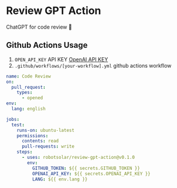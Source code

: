 # Review GPT Action

ChatGPT for code review 💬

## Github Actions Usage
1. `OPEN_API_KEY` API KEY [OpenAI API KEY](https://platform.openai.com/account/api-keys)
2. `.github/workflows/[your-workflow].yml` github actions workflow

```yml
name: Code Review
on:
  pull_request:
    types:
      - opened
env:
  lang: english

jobs:
  test:
    runs-on: ubuntu-latest
    permissions:
      contents: read
      pull-requests: write
    steps:
      - uses: robotsolar/review-gpt-action@v0.1.0
        env:
          GITHUB_TOKEN: ${{ secrets.GITHUB_TOKEN }}
          OPENAI_API_KEY: ${{ secrets.OPENAI_API_KEY }}
          LANG: ${{ env.lang }}

```
